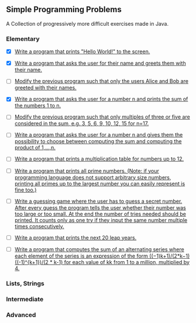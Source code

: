 ## Simple Programming Problems

A Collection of progressively more difficult exercises made in Java.

### Elementary
- [x] [Write a program that prints "Hello World!" to the screen.](https://github.com/math-reis/small-projects/blob/main/java_exercises/exercises/01.java)
- [x] [Write a program that asks the user for their name and greets them with their name.]()
- [ ] [Modify the previous program such that only the users Alice and Bob are greeted with their names.]()
- [x] [Write a program that asks the user for a number n and prints the sum of the numbers 1 to n.]()
- [ ] [Modify the previous program such that only multiples of three or five are considered in the sum, e.g. 3, 5, 6, 9, 10, 12, 15 for n=17.]()
- [ ] [Write a program that asks the user for a number n and gives them the possibility to choose between computing the sum and computing the product of 1,…,n.]()
- [ ] [Write a program that prints a multiplication table for numbers up to 12.]()
- [ ] [Write a program that prints all prime numbers. (Note: if your programming language does not support arbitrary size numbers, printing all primes up to the largest number you can easily represent is fine too.)]()
- [ ] [Write a guessing game where the user has to guess a secret number. After every guess the program tells the user whether their number was too large or too small. At the end the number of tries needed should be printed. It counts only as one try if they input the same number multiple times consecutively.]()
- [ ] [Write a program that prints the next 20 leap years.]()
- [ ] [Write a program that computes the sum of an alternating series where each element of the series is an expression of the form ((−1)k+1)/(2*k−1)((-1)^{k+1})/(2 * k-1) for each value of kk from 1 to a million, multiplied by 4.]()


### Lists, Strings

### Intermediate

### Advanced
